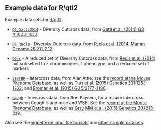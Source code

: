 ## Example data for R/qtl2

Example data sets for [R/qtl2](https://kbroman.org/qtl2).

- [`DO_Gatti2014`](DO_Gatti2014) - Diversity Outcross data, from
  [Gatti et al. (2014) G3 4:1623-1633](http://www.g3journal.org/content/4/9/1623.full.pdf)

- [`DO_Recla`](DO_Recla) - Diversity Outcross data, from
  [Recla et al. (2014) Mamm Genome 25:211-222](https://www.ncbi.nlm.nih.gov/pubmed/24700285)

- [`DOex`](DOex) - A reduced set of Diversity Outcross data, from
  [Recla et al. (2014)](https://www.ncbi.nlm.nih.gov/pubmed/24700285)
  but subsetted to 3 chromosomes, 1 phenotype, and a reduced set of markers

- [`B6BTBR`](B6BTBR) - Intercross data, from Alan Attie; see the
  [record at the Mouse Phenome Database](https://phenome.jax.org/projects/Attie1),
  as well as
  [Tian et al. (2015) Genetics 201:1253-1262](https://doi.org/10.1534/genetics.115.179432),
  and
  [Broman et al. (2015) G3 5:2177-2186](https://doi.org/10.1534/g3.115.019778).

- [`Gough`](Gough) - Intercross data, from Bret Payseur, for a mouse
  intercross between Gough Island mice and WSB. See
  the
  [record at the Mouse Phenome Database](https://phenome.jax.org/projects/Payseur1),
  as well as
  [Gray MM et al. (2015) Genetics 201:213-228](https://doi.org/10.1534/genetics.115.177790).

Also see the
[vignette on input file formats](https://kbroman.org/qtl2/assets/vignettes/input_files.html)
and [other sample datasets](https://kbroman.org/qtl2/pages/sampledata.html).
